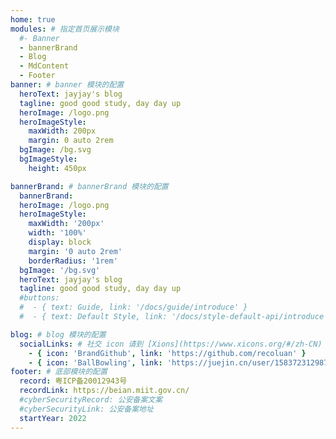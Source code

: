 ```yaml
---
home: true
modules: # 指定首页展示模块
  #- Banner
  - bannerBrand
  - Blog
  - MdContent
  - Footer
banner: # banner 模块的配置  
  heroText: jayjay's blog
  tagline: good good study, day day up
  heroImage: /logo.png
  heroImageStyle:
    maxWidth: 200px
    margin: 0 auto 2rem
  bgImage: /bg.svg
  bgImageStyle:
    height: 450px

bannerBrand: # bannerBrand 模块的配置
  bannerBrand:
  heroImage: /logo.png
  heroImageStyle:
    maxWidth: '200px'
    width: '100%'
    display: block
    margin: '0 auto 2rem'
    borderRadius: '1rem'
  bgImage: '/bg.svg'
  heroText: jayjay's blog
  tagline: good good study, day day up
  #buttons:
  #  - { text: Guide, link: '/docs/guide/introduce' }
  #  - { text: Default Style, link: '/docs/style-default-api/introduce', type: 'plain' }

blog: # blog 模块的配置
  socialLinks: # 社交 icon 请到 [Xions](https://www.xicons.org/#/zh-CN) 页面的 tabler 下获取，复制名称即可
    - { icon: 'BrandGithub', link: 'https://github.com/recoluan' }
    - { icon: 'BallBowling', link: 'https://juejin.cn/user/1583723129876158' }
footer: # 底部模块的配置
  record: 粤ICP备20012943号
  recordLink: https://beian.miit.gov.cn/
  #cyberSecurityRecord: 公安备案文案
  #cyberSecurityLink: 公安备案地址
  startYear: 2022
---
```



